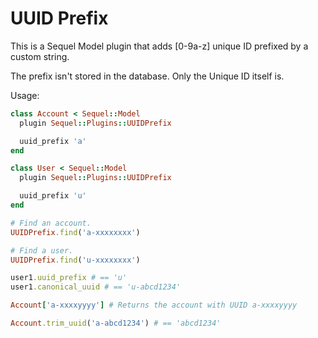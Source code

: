 # UUID Prefix

This is a Sequel Model plugin that adds [0-9a-z] unique ID prefixed by a custom string.

The prefix isn't stored in the database. Only the Unique ID itself is.

Usage:

```ruby
class Account < Sequel::Model
  plugin Sequel::Plugins::UUIDPrefix

  uuid_prefix 'a'
end

class User < Sequel::Model
  plugin Sequel::Plugins::UUIDPrefix

  uuid_prefix 'u'
end

# Find an account.
UUIDPrefix.find('a-xxxxxxxx')

# Find a user.
UUIDPrefix.find('u-xxxxxxxx')

user1.uuid_prefix # == 'u'
user1.canonical_uuid # == 'u-abcd1234'

Account['a-xxxxyyyy'] # Returns the account with UUID a-xxxxyyyy

Account.trim_uuid('a-abcd1234') # == 'abcd1234'
```
